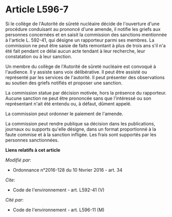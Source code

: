 # Article L596-7

Si le collège de l'Autorité de sûreté nucléaire décide de l'ouverture d'une procédure conduisant au prononcé d'une amende, il
notifie les griefs aux personnes concernées et en saisit la commission des sanctions mentionnée à l'article L. 592-41, qui
désigne un rapporteur parmi ses membres. La commission ne peut être saisie de faits remontant à plus de trois ans s'il n'a
été fait pendant ce délai aucun acte tendant à leur recherche, leur constatation ou à leur sanction. 

Un membre du collège de l'Autorité de sûreté nucléaire est convoqué à l'audience. Il y assiste sans voix délibérative. Il
peut être assisté ou représenté par les services de l'autorité. Il peut présenter des observations au soutien des griefs
notifiés et proposer une sanction. 

La commission statue par décision motivée, hors la présence du rapporteur. Aucune sanction ne peut être prononcée sans que
l'intéressé ou son représentant n'ait été entendu ou, à défaut, dûment appelé. 

La commission peut ordonner le paiement de l'amende. 

La commission peut rendre publique sa décision dans les publications, journaux ou supports qu'elle désigne, dans un format
proportionné à la faute commise et à la sanction infligée. Les frais sont supportés par les personnes sanctionnées.

**Liens relatifs à cet article**

_Modifié par_:

  - Ordonnance n°2016-128 du 10 février 2016 - art. 34

_Cite_:

  - Code de l'environnement - art. L592-41 (V)

_Cité par_:

  - Code de l'environnement - art. L596-11 (M)
